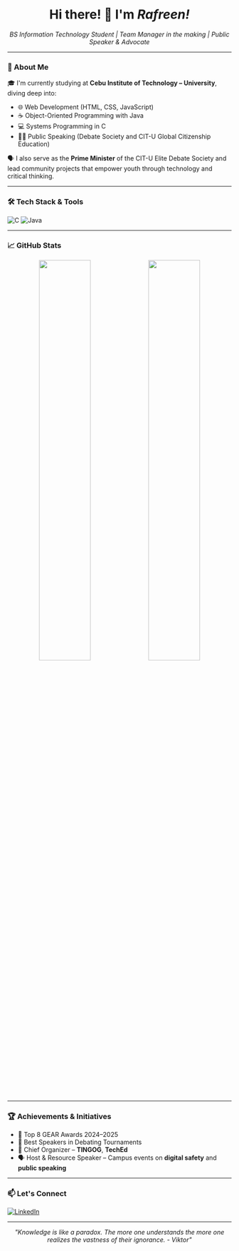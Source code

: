 <h1 align="center">Hi there! 👋 I'm <i>Rafreen!</i></h1>

<p align="center">
  <i>BS Information Technology Student | Team Manager in the making | Public Speaker & Advocate</i>
</p>

---

### 🚀 About Me

🎓 I'm currently studying at **Cebu Institute of Technology – University**, diving deep into:

- 🌐 Web Development (HTML, CSS, JavaScript)
- ☕ Object-Oriented Programming with Java
- 💻 Systems Programming in C
- 👨‍🏫 Public Speaking (Debate Society and CIT-U Global Citizenship Education)

🗣️ I also serve as the **Prime Minister** of the CIT-U Elite Debate Society and lead community projects that empower youth through technology and critical thinking.

---

### 🛠️ Tech Stack & Tools

![C](https://img.shields.io/badge/C-00599C?style=flat&logo=c&logoColor=white)
![Java](https://img.shields.io/badge/Java-ED8B00?style=flat&logo=java&logoColor=white)

---

### 📈 GitHub Stats

<p align="center">
  <img src="https://github-readme-stats.vercel.app/api?username=RafreenCode&show_icons=true&theme=tokyonight" width="48%" />
  <img src="https://github-readme-stats.vercel.app/api/top-langs/?username=RafreenCode&layout=compact&theme=tokyonight" width="48%" />
</p>

---

### 🏆 Achievements & Initiatives

- 🏅 Top 8 GEAR Awards 2024–2025
- 🧠 Best Speakers in Debating Tournaments
- 🎤 Chief Organizer – **TINGOG**, **TechEd**
- 🗣️ Host & Resource Speaker – Campus events on **digital safety** and **public speaking**

---

### 📫 Let's Connect

[![LinkedIn](https://img.shields.io/badge/LinkedIn-Connect-blue?style=flat&logo=linkedin)]([https://linkedin.com/in/yourprofile](https://www.linkedin.com/in/ralph-lawrence-s-santillan-750537294/))

---

<p align="center"><i>"Knowledge is like a paradox. The more one understands the more one realizes the vastness of their ignorance. - Viktor"</i></p>
